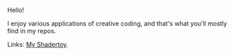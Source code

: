 Hello!

I enjoy various applications of creative coding, and that's what you'll mostly find in my repos.

Links: [My Shadertoy](https://www.shadertoy.com/user/Chromaney).

<!---
- 👋 Hi, I’m @Chromaney
- 👀 I’m interested in ...
- 🌱 I’m currently learning ...
- 💞️ I’m looking to collaborate on ...
- 📫 How to reach me ...
- 😄 Pronouns: ...
- ⚡ Fun fact: ...
--->

<!---
Chromaney/Chromaney is a ✨ special ✨ repository because its `README.md` (this file) appears on your GitHub profile.
You can click the Preview link to take a look at your changes.
--->
